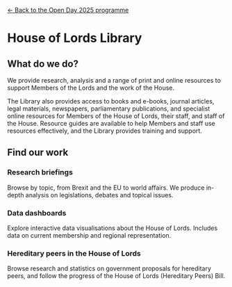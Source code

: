 <a href="../">&larr; Back to the Open Day 2025 programme</a>

# House of Lords Library

## What do we do?  
We provide research, analysis and a range of print and online resources to support Members of the Lords and the work of the House.

The Library also provides access to books and e-books, journal articles, legal materials, newspapers, parliamentary publications, and specialist online resources for Members of the House of Lords, their staff, and staff of the House. Resource guides are available to help Members and staff use resources effectively, and the Library provides training and support.

## Find our work

### Research briefings
Browse by topic, from Brexit and the EU to world affairs. We produce in-depth analysis on legislations, debates and topical issues.

### Data dashboards
Explore interactive data visualisations about the House of Lords. Includes data on current membership and regional representation.

### Hereditary peers in the House of Lords
Browse research and statistics on government proposals for hereditary peers, and follow the progress of the House of Lords (Hereditary Peers) Bill.
